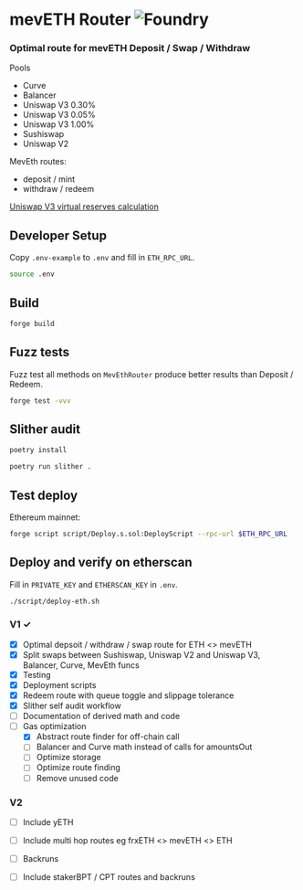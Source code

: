 # mevETH Router ![Foundry](https://github.com/manifoldfinance/MevEthRouter/actions/workflows/forge.yaml/badge.svg)

### Optimal route for mevETH Deposit / Swap / Withdraw

Pools
- Curve
- Balancer
- Uniswap V3 0.30%
- Uniswap V3 0.05%
- Uniswap V3 1.00%
- Sushiswap
- Uniswap V2

MevEth routes:
- deposit / mint
- withdraw / redeem

[Uniswap V3 virtual reserves calculation](docs/virtual-reserves.md)

## Developer Setup
Copy `.env-example` to `.env` and fill in `ETH_RPC_URL`.
```sh
source .env
```

## Build
```sh
forge build
```

## Fuzz tests

Fuzz test all methods on `MevEthRouter` produce better results than Deposit / Redeem.
```sh
forge test -vvv
```

## Slither audit

```bash
poetry install

poetry run slither .
```

## Test deploy
Ethereum mainnet:
```sh
forge script script/Deploy.s.sol:DeployScript --rpc-url $ETH_RPC_URL
```


## Deploy and verify on etherscan
Fill in `PRIVATE_KEY` and `ETHERSCAN_KEY` in `.env`.

```sh
./script/deploy-eth.sh
```

### V1 ✓

- [x] Optimal depsoit / withdraw / swap route for ETH <> mevETH
- [x] Split swaps between Sushiswap, Uniswap V2 and Uniswap V3, Balancer, Curve, MevEth funcs
- [x] Testing
- [x] Deployment scripts
- [x] Redeem route with queue toggle and slippage tolerance
- [x] Slither self audit workflow
- [ ] Documentation of derived math and code
- [ ] Gas optimization
  - [x] Abstract route finder for off-chain call
  - [ ] Balancer and Curve math instead of calls for amountsOut
  - [ ] Optimize storage
  - [ ] Optimize route finding
  - [ ] Remove unused code

### V2 

- [ ] Include yETH
- [ ] Include multi hop routes eg frxETH <> mevETH <> ETH
- [ ] Backruns
- [ ] Include stakerBPT / CPT routes and backruns

